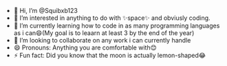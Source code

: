 - 👋 Hi, I’m @Squibxb123
- 👀 I’m interested in anything to do with ✨space✨ and obviusly coding.
- 🌱 I’m currently learning how to code in as many programming languages as i can😄(My goal is to leaarn at least 3 by the end of the year)
- 💞️ I’m looking to collaborate on any work i can currently handle
- 😄 Pronouns: Anything you are comfortable with😊
- ⚡ Fun fact: Did you know that the moon is actually lemon-shaped😂
